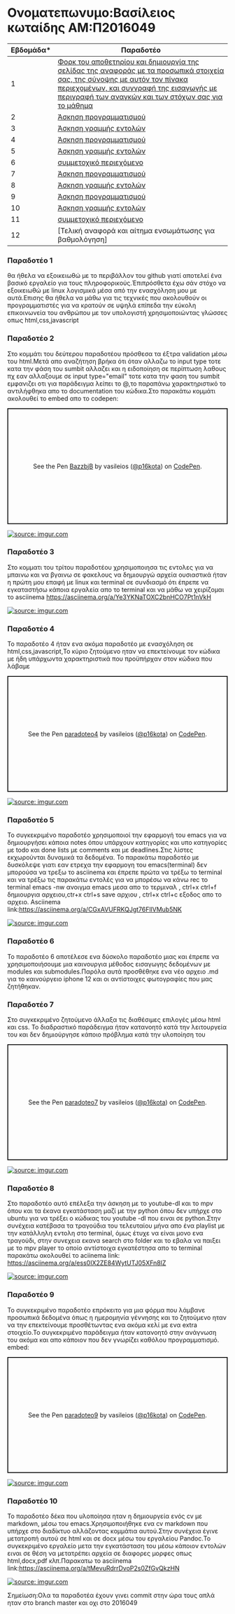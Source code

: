 # Oνοματεπωνυμο:Βασίλειος κωταίδης  ΑΜ:Π2016049
| Εβδομάδα* | Παραδοτέο |
| --- | --- |
| 1 |	[Φορκ του αποθετηρίου και δημιουργία της σελίδας της αναφοράς με τα προσωπικά στοιχεία σας, της σύνοψης με αυτόν τον πίνακα περιεχομένων, και συγγραφή της εισαγωγής με περιγραφή των αναγκών και των στόχων σας για το μάθημα](#Παραδοτέο-1) |
| 2 | [Άσκηση προγραμματισμού](#Παραδοτέο-2) |
| 3 | [Άσκηση γραμμής εντολών](#Παραδοτέο-3) |
| 4 | [Άσκηση προγραμματισμού](#Παραδοτέο-4) |
| 5 | [Άσκηση γραμμής εντολών](#Παραδοτέο-5) |
| 6 | [συμμετοχικό περιεχόμενο](#Παραδοτέο-6) |
| 7 | [Άσκηση προγραμματισμού](#Παραδοτέο-7) |
| 8 | [Άσκηση γραμμής εντολών](#Παραδοτέο-8) |
| 9 | [Άσκηση προγραμματισμού](#Παραδοτέο-9) |
| 10 | [Άσκηση γραμμής εντολών](#Παραδοτέο-10) |
| 11 | [συμμετοχικό περιεχόμενο](#Παραδοτέο-111) |
| 12 | [Τελική αναφορά και αίτημα ενσωμάτωσης για βαθμολόγηση] |

### Παραδοτέο 1

θα ήθελα να εξοικειωθώ με το περιβάλλον του github γιατί αποτελεί ένα βασικό εργαλείο για τους πληροφορικούς.Έπιπρόσθετα έχω σάν στόχο να εξοικειωθώ με linux λογισμικά μέσα από την ενασχόληση μου με αυτά.Επισης θα ήθελα να μάθω για τις τεχνικές που ακολουθούν οι προγραμματιστές για να κρατούν σε υψηλά επίπεδα την εύκολη επικοινωνεία του ανθρώπου με τον υπολογιστή χρησιμοποιώντας γλώσσες οπως html,css,javascript


### Παραδοτέο 2

Στο κομμάτι του δεύτερου παραδοτέου πρόσθεσα τα έξτρα validation μέσω του html.Μετά απο αναζήτηση βρήκα ότι όταν αλλαζω το input type τοτε κατα την φάση του sumbit αλλαζει και η ειδοποίηση σε περίπτωση λαθους πχ εαν αλλαξουμε σε input type="email" τοτε κατα την φαση του sumbit εμφανιζει οτι για παράδειγμα λείπει το @,το παραπάνω χαρακτηριστικό το αντιλήφθηκα απο το documentation του κώδικα.Στο παρακάτω κομμάτι ακολουθεί το embed απο το codepen:
<p class="codepen" data-height="265" data-theme-id="light" data-default-tab="html,result" data-user="p16kota" data-slug-hash="BazzbjB" style="height: 265px; box-sizing: border-box; display: flex; align-items: center; justify-content: center; border: 2px solid; margin: 1em 0; padding: 1em;" data-pen-title="BazzbjB">
  <span>See the Pen <a href="https://codepen.io/p16kota/pen/BazzbjB">
  BazzbjB</a> by vasileios (<a href="https://codepen.io/p16kota">@p16kota</a>)
  on <a href="https://codepen.io">CodePen</a>.</span>
</p>
<script async src="https://static.codepen.io/assets/embed/ei.js"></script>


<a href="https://imgur.com/quiTWRk"><img src="https://i.imgur.com/quiTWRk.png" title="source: imgur.com" /></a>


### Παραδοτέο 3

Στο κομματι του τρίτου παραδοτέου χρησιμοποιησα τις εντολες για να μπαινω και να βγαινω σε φακελους να δημιουργώ αρχεία ουσιαστικά ήταν η πρώτη μου επαφή με linux και terminal σε συνδιασμό ότι έπρεπε να εγκαταστήσω κάποια εργαλεία απο το terminal και να μάθω να χειρίζομαι το asciinema
https://asciinema.org/a/Ye3YKNaTOXC2bnHCO7Pt1nVkH


<a href="https://imgur.com/6nlqj49"><img src="https://i.imgur.com/6nlqj49.png" title="source: imgur.com" /></a>


### Παραδοτέο 4

Το παραδοτέο 4 ήταν ενα ακόμα παραδοτέο με ενασχόληση σε html,css,javascript,Το κύριο ζητούμενο ηταν να επεκτείνουμε τον κώδικα με ήδη υπάρχωντα χαρακτηριστικά που προϋπήρχαν στον κώδικα που λάβαμε
<p class="codepen" data-height="265" data-theme-id="light" data-default-tab="css,result" data-user="p16kota" data-slug-hash="PozeMgw" style="height: 265px; box-sizing: border-box; display: flex; align-items: center; justify-content: center; border: 2px solid; margin: 1em 0; padding: 1em;" data-pen-title="paradoteo4">
  <span>See the Pen <a href="https://codepen.io/p16kota/pen/PozeMgw">
  paradoteo4</a> by vasileios (<a href="https://codepen.io/p16kota">@p16kota</a>)
  on <a href="https://codepen.io">CodePen</a>.</span>
</p>
<script async src="https://static.codepen.io/assets/embed/ei.js"></script>


<a href="https://imgur.com/GlUWqgh"><img src="https://i.imgur.com/GlUWqgh.png" title="source: imgur.com" /></a>


### Παραδοτέο 5

Το συγκεκριμένο παραδοτέο χρησιμοποιοί την εφαρμογή του emacs για να δημιουργήσει κάποια notes όπου υπάρχουν κατηγορίες και υπο κατηγορίες με todo και done lists με comments και με deadlines.Στις λίστες εκχωρούνται δυναμικά τα δεδομένα.
Το παρακάτω παραδοτέο με δυσκόλεψε  γιατι εαν ετρεχα την εφαρμογη του emacs(terminal) δεν μπορούσα να τρεξω το asciinema και έπρεπε πρώτα να τρέξω το terminal και να τρέξω τις παρακάτω εντολές για να μπορέσω να κάνω rec το terminal emacs -nw ανοιγμα emacs μεσα απο το τερμιναλ , ctrl+x ctrl+f δημιουργια αρχειου,ctr+x ctrl+s save αρχιου , ctrl+x ctrl+c εξοδος απο το αρχειο.
Asciinema link:https://asciinema.org/a/CGxAVUFRKQJgt76FllVMub5NK


<a href="https://imgur.com/rHub5HD"><img src="https://i.imgur.com/rHub5HD.png" title="source: imgur.com" /></a>


### Παραδοτέο 6

Το παραδοτέο 6 αποτέλεσε ενα δύσκολο παραδοτέο μιας και έπρεπε να χρησιμοποιήσουμε μια καινουργια μέθοδος εισαγωγης δεδομένων με modules και submodules.Παρόλα αυτά προσθέθηκε ενα νέο αρχειο .md για το καινούργειο iphone 12 και οι αντίστοιχες φωτογραφίες που μας ζητήθηκαν.


### Παραδοτέο 7

Στο συγκεκριμένο ζητούμενο  άλλαξα τις διαθέσιμες επιλογές μέσω html και css. Το διαδραστικό παράδειγμα ήταν κατανοητό κατά την λειτουργεία του και δεν δημιούργησε κάποιο πρόβλημα κατά την υλοποίηση του
<p class="codepen" data-height="265" data-theme-id="light" data-default-tab="js,result" data-user="p16kota" data-slug-hash="wvWLLVx" style="height: 265px; box-sizing: border-box; display: flex; align-items: center; justify-content: center; border: 2px solid; margin: 1em 0; padding: 1em;" data-pen-title="paradoteo7">
  <span>See the Pen <a href="https://codepen.io/p16kota/pen/wvWLLVx">
  paradoteo7</a> by vasileios (<a href="https://codepen.io/p16kota">@p16kota</a>)
  on <a href="https://codepen.io">CodePen</a>.</span>
</p>
<script async src="https://static.codepen.io/assets/embed/ei.js"></script>


<a href="https://imgur.com/zYbYpKz"><img src="https://i.imgur.com/zYbYpKz.png" title="source: imgur.com" /></a>


### Παραδοτέο 8

Στο παραδοτέο αυτό επέλεξα την άσκηση με το youtube-dl και το mpv όπου και τα έκανα εγκατάσταση μαζί με την python όπου δεν υπήρχε στο ubuntu για να τρέξει ο κώδικας του youtube -dl που ειναι σε python.Στην συνέχεια κατέβασα τα τραγούδια του τελευταίου μήνα απο ένα playlist με την κατάλληλη εντολη στο terminal, όμως έτυχε να είναι μονο ενα τραγούδι, στην συνεχεια εκανα search στο folder και το εβαλα να παιξει με το mpv player το οποίο αντίστοιχα εγκατέστησα απο το terminal παρακάτω ακολουθεί το aciinema link: https://asciinema.org/a/ess0IX2ZE84WytUTJ05XFn8lZ


<a href="https://imgur.com/4uEKdOL"><img src="https://i.imgur.com/4uEKdOL.png" title="source: imgur.com" /></a>


### Παραδοτέο 9

To συγκεκριμένο παραδοτέο επρόκειτο για μια φόρμα που λάμβανε προσωπικά δεδομένα όπως η ημερομηνία γέννησης και το ζητούμενο ηταν να την επεκτείνουμε προσθέτωντας ενα ακόμα κελί με ενα extra στοιχείο.Το συγκεκριμένο παράδειγμα ήταν κατανοητό στην ανάγνωση του ακόμα και απο κάποιον που δεν γνωρίζει καθόλου προγραμματισμό. embed: <p class="codepen" data-height="265" data-theme-id="light" data-default-tab="html,result" data-user="p16kota" data-slug-hash="KKgMmoX" style="height: 265px; box-sizing: border-box; display: flex; align-items: center; justify-content: center; border: 2px solid; margin: 1em 0; padding: 1em;" data-pen-title="paradoteo9">
  <span>See the Pen <a href="https://codepen.io/p16kota/pen/KKgMmoX">
  paradoteo9</a> by vasileios (<a href="https://codepen.io/p16kota">@p16kota</a>)
  on <a href="https://codepen.io">CodePen</a>.</span>
</p>
<script async src="https://cpwebassets.codepen.io/assets/embed/ei.js"></script>


<a href="https://imgur.com/0Pn3jAQ"><img src="https://i.imgur.com/0Pn3jAQ.png" title="source: imgur.com" /></a>



### Παραδοτέο 10

Το παραδοτέο δέκα που υλοποίησα ηταν η δημιουργεία ενός cv με markdown, μέσω του emacs.Χρησιμοποιήθηκε ενα cv markdown που υπήρχε στο διαδίκτυο αλλάζοντας κομμάτια αυτού.Στην συνέχεια έγινε μετατροπή αυτού σε html και σε docx μέσω του εργαλείου Pandoc.Το συγκεκριμένο εργαλείο μετα την εγκατάσταση του μέσω κάποιον εντολών ειναι σε θέση να μετατρέπει αρχεία σε διαφορες μορφες οπως html,docx,pdf κλπ.Παρακατω το asciinema link:https://asciinema.org/a/tMevuRdrrDvoP2s0ZfGvQkzHN

<a href="https://imgur.com/89oZewT"><img src="https://i.imgur.com/89oZewT.png" title="source: imgur.com" /></a>


Σημείωση:Ολα τα παραδοτέα έχουν γινει commit στην ώρα τους απλά ηταν στο branch master και οχι στο 2016049
